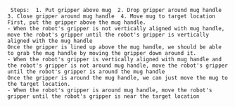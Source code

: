 
     Steps:  1. Put gripper above mug  2. Drop gripper around mug handle  3. Close gripper around mug handle  4. Move mug to target location
    First, put the gripper above the mug handle.
    - When the robot's gripper is not vertically aligned with mug handle, move the robot's gripper until the robot's gripper is vertically aligned with the mug handle
    Once the gripper is lined up above the mug handle, we should be able to grab the mug handle by moving the gripper down around it.
    - When the robot's gripper is vertically aligned with mug handle and the robot's gripper is not around mug handle, move the robot's gripper until the robot's gripper is around the mug handle
    Once the gripper is around the mug handle, we can just move the mug to the target location.
    - When the robot's gripper is around mug handle, move the robot's gripper until the robot's gripper is near the target location